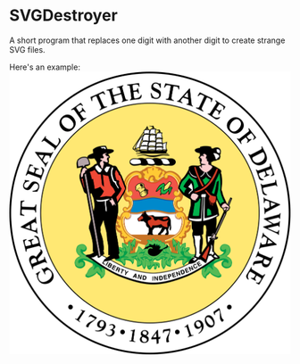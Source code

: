 # SVGDestroyer
A short program that replaces one digit with another digit to create strange SVG files.

Here's an example:
![alt tag](https://raw.githubusercontent.com/pommicket/SVGDestroyer/master/original.svg)
